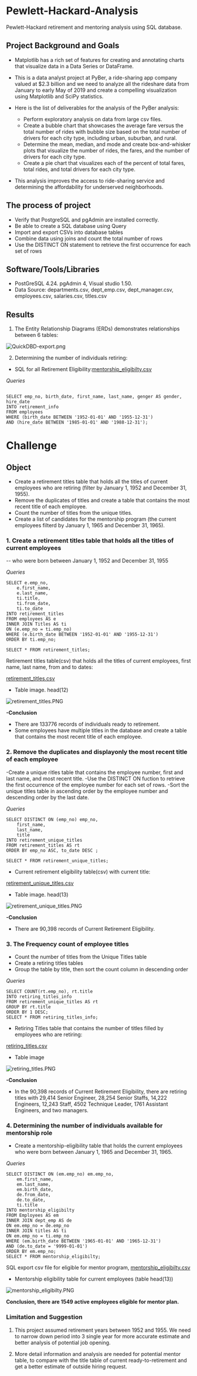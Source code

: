 # Pewlett-Hackard-Analysis
Pewlett-Hackard retirement and mentoring analysis using SQL database.

## Project Background and Goals

* Matplotlib has a rich set of features for creating and annotating charts that visualize data in a Data Series or DataFrame.
* This is a data analyst project at PyBer, a ride-sharing app company valued at $2.3 billion and we need to analyze all the rideshare data from January to early May of 2019 and create a compelling visualization using Matplotlib and SciPy statistics.

* Here is the list of deliverables for the analysis of the PyBer analysis:

    - Perform exploratory analysis on data from large csv files.
    - Create a bubble chart that showcases the average fare versus the total number of rides with bubble size based on the total number of drivers for each city type, including urban, suburban, and rural.
    - Determine the mean, median, and mode and create box-and-whisker plots that visualize the number of rides, the fares, and the number of drivers for each city type.
    - Create a pie chart that visualizes each of the percent of total fares, total rides, and total drivers for each city type.

* This analysis improves the access to ride-sharing service and determining the affordability for underserved neighborhoods.

## The process of project

* Verify that PostgreSQL and pgAdmin are installed correctly.
* Be able to create a SQL database using Query
* Import and export CSVs into database tables
* Combine data using joins and count the total number of rows
* Use the DISTINCT ON statement to retrieve the first occurrence for each set of rows

## Software/Tools/Libraries
* PostGreSQL 4.24. pgAdmin 4, Visual studio 1.50.
* Data Source: departments.csv, dept_emp.csv, dept_manager.csv, employees.csv, salaries.csv, titles.csv

## Results


1. The Entity Relationship Diagrams (ERDs) demonstrates relationships between 6 tables:

![QuickDBD-export.png](Image/QuickDBD-export.png)

2. Determining the number of individuals retiring:

- SQL for all Retirement Eligibility:[mentorship_eligibilty.csv](/Data/mentorship_eligibilty.csv)

*Queries*

```

SELECT emp_no, birth_date, first_name, last_name, genger AS gender, hire_date
INTO retirement_info
FROM employees
WHERE (birth_date BETWEEN '1952-01-01' AND '1955-12-31')
AND (hire_date BETWEEN '1985-01-01' AND '1988-12-31');
```



# Challenge

## Object

- Create a retirement titles table that holds all the titles of current employees who are retiring (filter by January 1, 1952 and December 31, 1955).
- Remove the duplicates of titles and create a table that contains the most recent title of each employee.
- Count the number of titles from the unique titles.
- Create a list of candidates for the mentorship program (the current employees filterd by January 1, 1965 and December 31, 1965).


### 1. Create a retirement titles table that holds all the titles of current employees 
-- who were born between January 1, 1952 and December 31, 1955

*Queries*

```
SELECT e.emp_no, 
	e.first_name, 
	e.last_name,
	ti.title, 
	ti.from_date, 
	ti.to_date
INTO retirement_titles
FROM employees AS e
INNER JOIN Titles AS ti
ON (e.emp_no = ti.emp_no)
WHERE (e.birth_date BETWEEN '1952-01-01' AND '1955-12-31')
ORDER BY ti.emp_no;

SELECT * FROM retirement_titles;
```
Retirement titles table(csv) that holds all the titles of current employees, first name, last name, from and to dates:

[retirement_titles.csv](data/retirement_titles.csv)

* Table image. head(12)

![retirement_titles.PNG](Image/retirement_titles.PNG)

**-Conclusion** 
 - There are 133776 records of individuals ready to retirement.
 - Some employees have multiple titles in the database and create a table that contains the most recent title of each employee.


### 2. Remove the duplicates and displayonly the most recent title of each employee

-Create a unique ritles table that contains the employee number, first and last name, and most recent title.
-Use the DISTINCT ON fuction to retrieve the first occurrence of the employee number for each set of rows.
-Sort the unique titles table in ascending order by the employee number and descending order by the last date.

*Queries*
```
SELECT DISTINCT ON (emp_no) emp_no,
	first_name, 
	last_name, 
	title
INTO retirement_unique_titles
FROM retirement_titles AS rt
ORDER BY emp_no ASC, to_date DESC ;

SELECT * FROM retirement_unique_titles;
```
- Current retirement eligibility table(csv) with current title:

[retirement_unique_titles.csv](data/retirement_unique_titles.csv)

* Table image. head(13)

![retirement_unique_titles.PNG](Image/retirement_unique_titles.PNG)

**-Conclusion**
 - There are 90,398 records of Current Retirement Eligibility.


### 3. The Frequency count of employee titles 
- Count the number of titles from the Unique Titles table
- Create a retiring titles tables
- Group the table by title, then sort the count column in descending order

*Queries*

```
SELECT COUNT(rt.emp_no), rt.title
INTO retiring_titles_info
FROM retirement_unique_titles AS rt
GROUP BY rt.title
ORDER BY 1 DESC;
SELECT * FROM retiring_titles_info;
```
- Retiring Titles table that contains the number of titles filled by employees who are retiring:

[retiring_titles.csv](data/retiring_titles.csv)

* Table image

![retiring_titles.PNG](Image/retiring_titles.PNG)

**-Conclusion**
 - In the 90,398 records of Current Retirement Eligibility, there are retiring titles with 29,414 Senior Engineer, 28,254 Senior Staffs, 14,222 Engineers, 12,243 Staff, 4502 Technique Leader, 1761 Assistant Engineers, and two managers. 



### 4. Determining the number of individuals available for mentorship role

 - Create a mentorship-eligibility table that holds the current employees who were born between January 1, 1965 and December 31, 1965.

*Queries*

```
SELECT DISTINCT ON (em.emp_no) em.emp_no, 
	em.first_name, 
	em.last_name,
	em.birth_date,
	de.from_date, 
	de.to_date,
	ti.title
INTO mentorship_eligibilty
FROM Employees AS em
INNER JOIN dept_emp AS de 
ON em.emp_no = de.emp_no
INNER JOIN titles AS ti 
ON em.emp_no = ti.emp_no
WHERE (em.birth_date BETWEEN '1965-01-01' AND '1965-12-31')
AND (de.to_date = '9999-01-01')
ORDER BY em.emp_no;
SELECT * FROM mentorship_eligibilty;
```
SQL export csv file for eligible for mentor program, [mentorship_eligibilty.csv](data/mentorship_eligibilty.csv)

* Mentorship eligibility table for current employees (table head(13))

![mentorship_eligibilty.PNG](Image/mentorship_eligibilty.PNG)

**Conclusion, there are 1549 active employees eligible for mentor plan.**

### Limitation and Suggestion
 
 1. This project assumed retirement years between 1952 and 1955. 
 We need to narrow down period into 3 single year for more accurate estimate and better analysis of potential job opening. 

 2. More detail information and analysis are needed for potential mentor table, 
 to compare with the title table of current ready-to-retirement 
 and get a better estimate of outside hiring request. 

